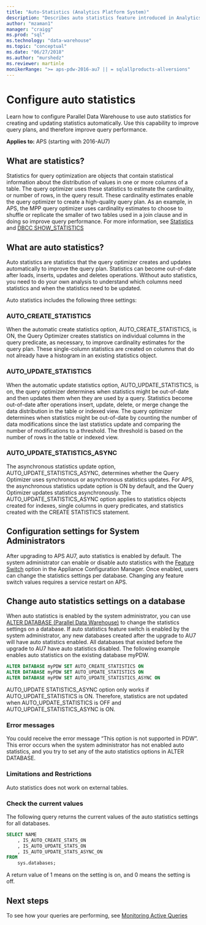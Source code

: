 ```yaml
---
title: "Auto-Statistics (Analytics Platform System)"
description: "Describes auto statistics feature introduced in Analytics Platform System AU7."
author: "mzaman1" 
manager: "craigg"	  
ms.prod: "sql"
ms.technology: "data-warehouse"
ms.topic: "conceptual"
ms.date: "06/27/2018"
ms.author: "murshedz"
ms.reviewer: martinle
monikerRange: ">= aps-pdw-2016-au7 || = sqlallproducts-allversions"
---
```

# Configure auto statistics

Learn how to configure Parallel Data Warehouse to use auto statistics for creating and updating statistics automatically.  Use this capability to improve query plans, and therefore improve query performance.

**Applies to:** APS (starting with 2016-AU7)

## What are statistics?
Statistics for query optimization are objects that contain statistical information about the distribution of values in one or more columns of a table. The query optimizer uses these statistics to estimate the cardinality, or number of rows, in the query result. These cardinality estimates enable the query optimizer to create a high-quality query plan. As an example, in APS, the MPP query optimizer uses cardinality estimates to choose to shuffle or replicate the smaller of two tables used in a join clause and in doing so improve query performance.  For more information, see [Statistics](../relational-databases/statistics/statistics.md) and [DBCC SHOW_STATISTICS](../t-sql/database-console-commands/dbcc-show-statistics-transact-sql.md)

## What are auto statistics?
Auto statistics are statistics that the query optimizer creates and updates automatically to improve the query plan. Statistics can become out-of-date after loads, inserts, updates and deletes operations. Without auto statistics, you need to do your own analysis to understand which columns need statistics and when the statistics need to be updated.

Auto statistics includes the following three settings: 

### AUTO_CREATE_STATISTICS
When the automatic create statistics option, AUTO_CREATE_STATISTICS, is ON, the Query Optimizer creates statistics on individual columns in the query predicate, as necessary, to improve cardinality estimates for the query plan. These single-column statistics are created on columns that do not already have a histogram in an existing statistics object.

### AUTO_UPDATE_STATISTICS 
When the automatic update statistics option, AUTO_UPDATE_STATISTICS, is on, the query optimizer determines when statistics might be out-of-date and then updates them when they are used by a query. Statistics become out-of-date after operations insert, update, delete, or merge change the data distribution in the table or indexed view. The query optimizer determines when statistics might be out-of-date by counting the number of data modifications since the last statistics update and comparing the number of modifications to a threshold. The threshold is based on the number of rows in the table or indexed view.

### AUTO_UPDATE_STATISTICS_ASYNC
The asynchronous statistics update option, AUTO_UPDATE_STATISTICS_ASYNC, determines whether the Query Optimizer uses synchronous or asynchronous statistics updates. For APS, the asynchronous statistics update option is ON by default, and the Query Optimizer updates statistics asynchronously. The AUTO_UPDATE_STATISTICS_ASYNC option applies to statistics objects created for indexes, single columns in query predicates, and statistics created with the CREATE STATISTICS statement.

## Configuration settings for System Administrators
After upgrading to APS AU7, auto statistics is enabled by default. The system administrator can enable or disable auto statistics with the [Feature Switch](appliance-feature-switch.md) option in the Appliance Configuration Manager.  Once enabled, users can change the statistics settings per database.
Changing any feature switch values requires a service restart on APS.

## Change auto statistics settings on a database
When auto statistics is enabled by the system administrator, you can use [ALTER DATABASE (Parallel Data Warehouse)](/sql/t-sql/statements/alter-database-parallel-data-warehouse) to change the statistics settings on a database. If auto statistics feature switch is enabled by the system administrator, any new databases created after the upgrade to AU7 will have auto statistics enabled. All databases that existed before the upgrade to AU7 have auto statistics disabled. 
The following example enables auto statistics on the existing database myPDW.

```sql
ALTER DATABASE myPDW SET AUTO_CREATE_STATISTICS ON
ALTER DATABASE myPDW SET AUTO_UPDATE_STATISTICS ON 
ALTER DATABASE myPDW SET AUTO_UPDATE_STATISTICS_ASYNC ON
```
 
AUTO_UPDATE STATISTICS_ASYNC option only works if AUTO_UPDATE_STATISTICS is ON.  Therefore, statistics are not updated when AUTO_UPDATE_STATISTICS is OFF and AUTO_UPDATE_STATISTICS_ASYNC is ON. 

### Error messages
You could receive the error message “This option is not supported in PDW”.  This error occurs when the system administrator has not enabled auto statistics, and you try to set any of the auto statistics options in ALTER DATABASE. 

### Limitations and Restrictions
Auto statistics does not work on external tables. 

### Check the current values
The following query returns the current values of the auto statistics settings for all databases.

```sql
SELECT NAME
	, IS_AUTO_CREATE_STATS_ON 
	, IS_AUTO_UPDATE_STATS_ON
	, IS_AUTO_UPDATE_STATS_ASYNC_ON
FROM
	sys.databases;
```

A return value of 1 means on the setting is on, and 0 means the setting is off. 

## Next steps
To see how your queries are performing, see [Monitoring Active Queries](monitoring-active-queries.md)

